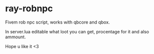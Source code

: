 # ray-robnpc
Fivem rob npc script, works with qbcore and qbox.

In server.lua editable what loot you can get, procentage for it and also ammount.

Hope u like it <3
